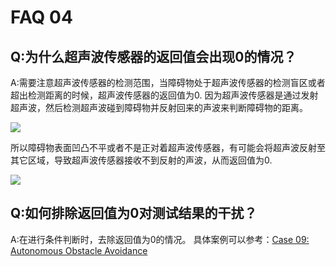 ﻿# FAQ 04
## Q:为什么超声波传感器的返回值会出现0的情况？
A:需要注意超声波传感器的检测范围，当障碍物处于超声波传感器的检测盲区或者超出检测距离的时候，超声波传感器的返回值为0.
因为超声波传感器是通过发射超声波，然后检测超声波碰到障碍物并反射回来的声波来判断障碍物的距离。

![](https://wiki-media-ef.oss-cn-hongkong.aliyuncs.com//images/FAQ-microbit-04-02.png)

所以障碍物表面凹凸不平或者不是正对着超声波传感器，有可能会将超声波反射至其它区域，导致超声波传感器接收不到反射的声波，从而返回值为0.

![](https://wiki-media-ef.oss-cn-hongkong.aliyuncs.com//images/FAQ-microbit-04-03.png)

## Q:如何排除返回值为0对测试结果的干扰？
A:在进行条件判断时，去除返回值为0的情况。
具体案例可以参考：[Case 09: Autonomous Obstacle Avoidance](http://www.elecfreaks.com/learn-en/microbitKit/smart_cutebot/cutebot_case09.html)




